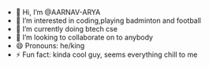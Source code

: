 - 👋 Hi, I’m @AARNAV-ARYA
- 👀 I’m interested in coding,playing badminton and football
- 🌱 I’m currently doing btech cse
- 💞️ I’m looking to collaborate on to anybody 
- 😄 Pronouns: he/king
- ⚡ Fun fact: kinda cool guy, seems everything chill to me
